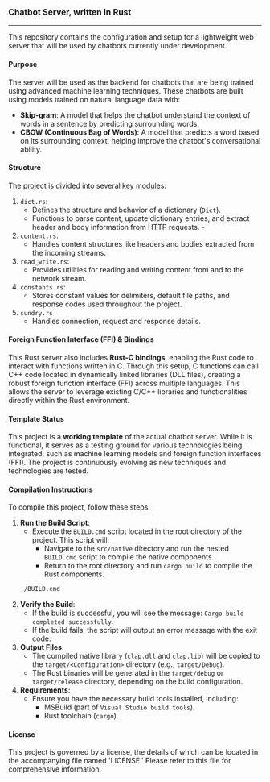 ### Chatbot Server, written in Rust
---

This repository contains the configuration and setup for a lightweight web server that will be used by chatbots currently under development. 

#### Purpose
The server will be used as the backend for chatbots that are being trained using advanced machine learning techniques. These chatbots are built using models trained on natural language data with:
- **Skip-gram**: A model that helps the chatbot understand the context of words in a sentence by predicting surrounding words.
- **CBOW (Continuous Bag of Words)**: A model that predicts a word based on its surrounding context, helping improve the chatbot's conversational ability.

#### Structure
The project is divided into several key modules:
1. `dict.rs`: 
   - Defines the structure and behavior of a dictionary (`Dict`).
   - Functions to parse content, update dictionary entries, and extract header and body information from HTTP requests.   - 
2. `content.rs`:
   - Handles content structures like headers and bodies extracted from the incoming streams.
3. `read_write.rs`:
   - Provides utilities for reading and writing content from and to the network stream.
4. `constants.rs`:
   - Stores constant values for delimiters, default file paths, and response codes used throughout the project.
5. `sundry.rs`
   - Handles connection, request and response details.

#### Foreign Function Interface (FFI) & Bindings
This Rust server also includes **Rust-C bindings**, enabling the Rust code to interact with functions written in C. Through this setup, C functions can call C++ code located in dynamically linked libraries (DLL files), creating a robust foreign function interface (FFI) across multiple languages. This allows the server to leverage existing C/C++ libraries and functionalities directly within the Rust environment.

#### Template Status
This project is a **working template** of the actual chatbot server. While it is functional, it serves as a testing ground for various technologies being integrated, such as machine learning models and foreign function interfaces (FFI). The project is continuously evolving as new techniques and technologies are tested.

#### Compilation Instructions
To compile this project, follow these steps:

1. **Run the Build Script**:
   - Execute the `BUILD.cmd` script located in the root directory of the project. This script will:
     - Navigate to the `src/native` directory and run the nested `BUILD.cmd` script to compile the native components.
     - Return to the root directory and run `cargo build` to compile the Rust components.
   ```bash
   ./BUILD.cmd
   ```
2. **Verify the Build**:
    - If the build is successful, you will see the message: `Cargo build completed successfully`.
    - If the build fails, the script will output an error message with the exit code.
3. **Output Files**:
    - The compiled native library (`clap.dll` and `clap.lib`) will be copied to the `target/<Configuration>` directory (e.g., `target/Debug`).
    - The Rust binaries will be generated in the `target/debug` or `target/release` directory, depending on the build configuration.
4. **Requirements**:
    - Ensure you have the necessary build tools installed, including:
        - MSBuild (part of `Visual Studio build tools`).
        - Rust toolchain (`cargo`).


#### License
This project is governed by a license, the details of which can be located in the accompanying file named 'LICENSE.' Please refer to this file for comprehensive information.

